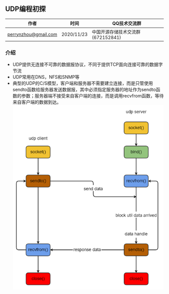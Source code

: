 ## UDP编程初探

| 作者 | 时间 |QQ技术交流群 |
| ------ | ------ |------ |
| perrynzhou@gmail.com |2020/11/23 |中国开源存储技术交流群(672152841) |

### 介绍


- UDP提供无连接不可靠的数据报协议，不同于提供TCP面向连接可靠的数据字节流
- UDP常用在DNS，NFS和SNMP等
- 典型的UDP的C/S模型，客户端和服务器不需要建立连接，而是只管使用sendto函数给服务器发送数据报，其中必须指定服务器的地址作为sendto函数的参数；服务器端不接受来自客户端的连接，而是调用recvfrom函数，等待来自客户端的数据到达。
![udp经典架构](./../images/udp-client-server.png)